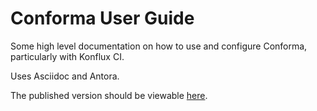 Conforma User Guide
===================

Some high level documentation on how to use and configure Conforma,
particularly with Konflux CI.

Uses Asciidoc and Antora.

The published version should be viewable
[here](https://conforma.dev/docs/user-guide/).

